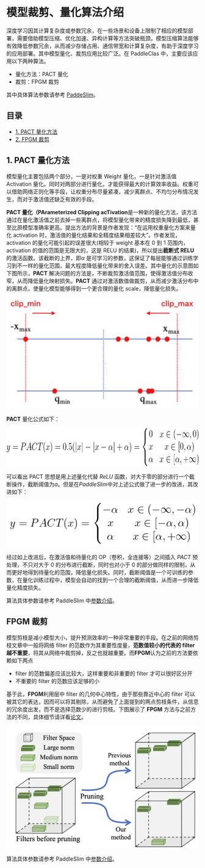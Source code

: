 # 模型裁剪、量化算法介绍

深度学习因其计算复杂度或参数冗余，在一些场景和设备上限制了相应的模型部署，需要借助模型压缩、优化加速、异构计算等方法突破瓶颈。模型压缩算法能够有效降低参数冗余，从而减少存储占用、通信带宽和计算复杂度，有助于深度学习的应用部署。其中模型量化、裁剪应用比较广泛。在 PaddleClas 中，主要应该应用以下两种算法。

- 量化方法：PACT 量化
- 裁剪：FPGM 裁剪

其中具体算法参数请参考 [PaddeSlim](https://github.com/PaddlePaddle/PaddleSlim/)。

## 目录

* [1. PACT 量化方法](#1)
* [2. FPGM 裁剪](#2)

<a name='1'></a>
## 1. PACT 量化方法

模型量化主要包括两个部分，一是对权重 Weight 量化，一是针对激活值 Activation 量化。同时对两部分进行量化，才能获得最大的计算效率收益。权重可以借助网络正则化等手段，让权重分布尽量紧凑，减少离群点、不均匀分布情况发生，而对于激活值还缺乏有效的手段。

**PACT 量化（PArameterized Clipping acTivation**是一种新的量化方法，该方法通过在量化激活值之前去掉一些离群点，将模型量化带来的精度损失降到最低，甚至比原模型准确率更高。提出方法的背景是作者发现：“在运用权重量化方案来量化 activation 时，激活值的量化结果和全精度结果相差较大”。作者发现，activation 的量化可能引起的误差很大(相较于 weight 基本在 0 到 1 范围内，activation 的值的范围是无限大的，这是 RELU 的结果)，所以提出**截断式 RELU** 的激活函数。该截断的上界，即$α$ 是可学习的参数，这保证了每层能够通过训练学习到不一样的量化范围，最大程度降低量化带来的舍入误差。其中量化的示意图如下图所示，**PACT** 解决问题的方法是，不断裁剪激活值范围，使得激活值分布收窄，从而降低量化映射损失。**PACT** 通过对激活数值做裁剪，从而减少激活分布中的离群点，使量化模型能够得到一个更合理的量化 scale，降低量化损失。

<div align="center">
<img src="../../images/algorithm_introduction/quantization.jpg"  width = "600" />
</div>


**PACT** 量化公式如下：

<div align="center">
<img src="../../images/algorithm_introduction/quantization_formula.png"  width = "800" height="100"/>
</div>



可以看出 PACT 思想是用上述量化代替 *ReLU* 函数，对大于零的部分进行一个截断操作，截断阈值为$a$。但是在*PaddleSlim*中对上述公式做了进一步的改进，其改进如下：

<div align="center">
<img src="../../images/algorithm_introduction/quantization_formula_slim.png"  width = "550" height="120"/>
</div>



经过如上改进后，在激活值和待量化的 OP（卷积，全连接等）之间插入 *PACT* 预处理，不只对大于 0 的分布进行截断，同时也对小于 0 的部分做同样的限制，从而更好地得到待量化的范围，降低量化损失。同时，截断阈值是一个可训练的参数，在量化训练过程中，模型会自动的找到一个合理的截断阈值，从而进一步降低量化精度损失。

算法具体参数请参考 PaddleSlim 中[参数介绍](https://github.com/PaddlePaddle/PaddleSlim/blob/release/2.0.0/docs/zh_cn/api_cn/dygraph/quanter/qat.rst#qat)。

<a name='2'></a>
## FPGM 裁剪

模型剪枝是减小模型大小，提升预测效率的一种非常重要的手段。在之前的网络剪枝文章中一般将网络 filter 的范数作为其重要性度量，**范数值较小的代表的 filter 越不重要**，将其从网络中裁剪掉，反之也就越重要。而**FPGM**认为之前的方法要依赖如下两点

- filter 的范数偏差应该比较大，这样重要和非重要的 filter 才可以很好区分开
- 不重要的 filter 的范数应该足够的小

基于此，**FPGM**利用层中 filter 的几何中心特性，由于那些靠近中心的 filter 可以被其它的表达，因而可以将其剔除，从而避免了上面提到的两点剪枝条件，从信息的冗余度出发，而不是选择范数少的进行剪枝。下图展示了 **FPGM** 方法与之前方法的不同，具体细节请详看[论文](https://openaccess.thecvf.com/content_CVPR_2019/papers/He_Filter_Pruning_via_Geometric_Median_for_Deep_Convolutional_Neural_Networks_CVPR_2019_paper.pdf)。

<div align="center">
<img src="../../images/algorithm_introduction/fpgm.png"  width = "600" />
</div>




算法具体参数请参考 PaddleSlim 中[参数介绍](https://github.com/PaddlePaddle/PaddleSlim/blob/release/2.0.0/docs/zh_cn/api_cn/dygraph/pruners/fpgm_filter_pruner.rst#fpgmfilterpruner)。
